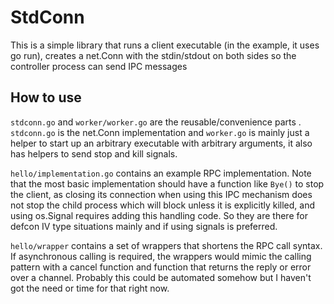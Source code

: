 # StdConn

This is a simple library that runs a client executable (in the example, it uses
go run), creates a net.Conn with the stdin/stdout on both sides so the
controller process can send IPC messages

## How to use

`stdconn.go` and `worker/worker.go` are the reusable/convenience parts
. `stdconn.go` is the net.Conn implementation and `worker.go` is mainly just a
helper to start up an arbitrary executable with arbitrary arguments, it also has
helpers to send stop and kill signals.

`hello/implementation.go` contains an example RPC implementation. Note that the
most basic implementation should have a function like `Bye()` to stop the
client, as closing its connection when using this IPC mechanism does not stop
the child process which will block unless it is explicitly killed, and using
os.Signal requires adding this handling code. So they are there for defcon IV
type situations mainly and if using signals is preferred.

`hello/wrapper` contains a set of wrappers that shortens the RPC call syntax. If
asynchronous calling is required, the wrappers would mimic the calling pattern
with a cancel function and function that returns the reply or error over a
channel. Probably this could be automated somehow but I haven't got the need or
time for that right now. 
